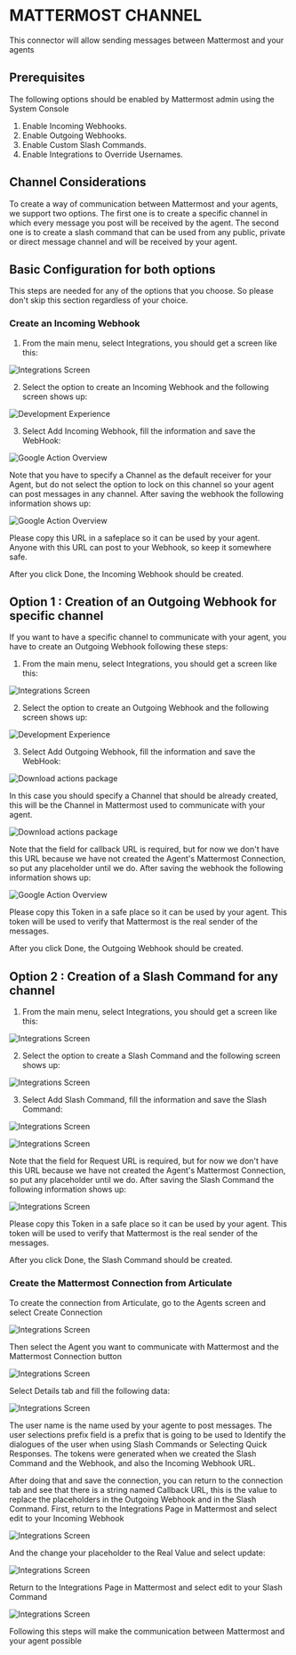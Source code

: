 # MATTERMOST CHANNEL

This connector will allow sending messages between Mattermost and your agents

## Prerequisites

The following options should be enabled by Mattermost admin using the System Console
1. Enable Incoming Webhooks.
2. Enable Outgoing Webhooks.
3. Enable Custom Slash Commands.
4. Enable Integrations to Override Usernames.

## Channel Considerations

To create a way of communication between Mattermost and your agents, we support two options. The first one is to create a specific channel in which every message you post will be received by the agent. The second one is to create a slash command that can be used from any public, private or direct message channel and will be received by your agent.


## Basic Configuration for both options

This steps are needed for any of the options that you choose. So please don't skip this section regardless of your choice.

### Create an Incoming Webhook

1. From the main menu, select Integrations, you should get a screen like this:

![Integrations Screen](https://github.com/samtecspg/articulate/blob/master/api/lib/channels/google-home/screenshots/01%20-%20Google%20Actions%20Console.png)

2. Select the option to create an Incoming Webhook and the following screen shows up:

![Development Experience](https://github.com/samtecspg/articulate/blob/master/api/lib/channels/google-home/screenshots/03%20-%20New%20Project%20Screen.png)

3. Select Add Incoming Webhook, fill the information and save the WebHook:

![Google Action Overview](https://github.com/samtecspg/articulate/blob/master/api/lib/channels/google-home/screenshots/05%20-%20Decide%20display%20name.png)

Note that you have to specify a Channel as the default receiver for your Agent, but do not select the option to lock on this channel so your agent can post messages in any channel. After saving the webhook the following information shows up:

![Google Action Overview](https://github.com/samtecspg/articulate/blob/master/api/lib/channels/google-home/screenshots/05%20-%20Decide%20display%20name.png)

Please copy this URL in a safeplace so it can be used by your agent. Anyone with this URL can post to your Webhook, so keep it somewhere safe.

After you click Done, the Incoming Webhook should be created.

## Option 1 : Creation of an Outgoing Webhook for specific channel

If you want to have a specific channel to communicate with your agent, you have to create an Outgoing Webhook following these steps: 

1. From the main menu, select Integrations, you should get a screen like this:

![Integrations Screen](https://github.com/samtecspg/articulate/blob/master/api/lib/channels/google-home/screenshots/01%20-%20Google%20Actions%20Console.png)

2. Select the option to create an Outgoing Webhook and the following screen shows up:

![Development Experience](https://github.com/samtecspg/articulate/blob/master/api/lib/channels/google-home/screenshots/03%20-%20New%20Project%20Screen.png)

3. Select Add Outgoing Webhook, fill the information and save the WebHook:

![Download actions package](https://github.com/samtecspg/articulate/blob/master/api/lib/channels/google-home/screenshots/09%20-%20Download%20Actions%20Package.png)

In this case you should specify a Channel that should be already created, this will be the Channel in Mattermost used to communicate with your agent.

![Download actions package](https://github.com/samtecspg/articulate/blob/master/api/lib/channels/google-home/screenshots/09%20-%20Download%20Actions%20Package.png)

Note that the field for callback URL is required, but for now we don't have this URL because we have not created the Agent's Mattermost Connection, so put any placeholder until we do. After saving the webhook the following information shows up:

![Google Action Overview](https://github.com/samtecspg/articulate/blob/master/api/lib/channels/google-home/screenshots/05%20-%20Decide%20display%20name.png)

Please copy this Token in a safe place so it can be used by your agent. This token will be used to verify that Mattermost is the real sender of the messages.

After you click Done, the Outgoing Webhook should be created.

## Option 2 : Creation of a Slash Command for any channel

1. From the main menu, select Integrations, you should get a screen like this:

![Integrations Screen](https://github.com/samtecspg/articulate/blob/master/api/lib/channels/google-home/screenshots/01%20-%20Google%20Actions%20Console.png)

2. Select the option to create a Slash Command and the following screen shows up:

![Integrations Screen](https://github.com/samtecspg/articulate/blob/master/api/lib/channels/google-home/screenshots/01%20-%20Google%20Actions%20Console.png)

3. Select Add Slash Command, fill the information and save the Slash Command:

![Integrations Screen](https://github.com/samtecspg/articulate/blob/master/api/lib/channels/google-home/screenshots/01%20-%20Google%20Actions%20Console.png)

![Integrations Screen](https://github.com/samtecspg/articulate/blob/master/api/lib/channels/google-home/screenshots/01%20-%20Google%20Actions%20Console.png)

Note that the field for Request URL is required, but for now we don't have this URL because we have not created the Agent's Mattermost Connection, so put any placeholder until we do. After saving the Slash Command the following information shows up:

![Integrations Screen](https://github.com/samtecspg/articulate/blob/master/api/lib/channels/google-home/screenshots/01%20-%20Google%20Actions%20Console.png)

Please copy this Token in a safe place so it can be used by your agent. This token will be used to verify that Mattermost is the real sender of the messages.

After you click Done, the Slash Command should be created.

### Create the Mattermost Connection from Articulate

To create the connection from Articulate, go to the Agents screen and select Create Connection

![Integrations Screen](https://github.com/samtecspg/articulate/blob/master/api/lib/channels/google-home/screenshots/01%20-%20Google%20Actions%20Console.png)

Then select the Agent you want to communicate with Mattermost and the Mattermost Connection button

![Integrations Screen](https://github.com/samtecspg/articulate/blob/master/api/lib/channels/google-home/screenshots/01%20-%20Google%20Actions%20Console.png)

Select Details tab and fill the following data:

![Integrations Screen](https://github.com/samtecspg/articulate/blob/master/api/lib/channels/google-home/screenshots/01%20-%20Google%20Actions%20Console.png)

The user name is the name used by your agente to post messages. The user selections prefix field is a prefix that is going to be used to Identify the dialogues of the user when using Slash Commands or Selecting Quick Responses.
The tokens were generated when we created the Slash Command and the Webhook, and also the Incoming Webhook URL.

After doing that and save the connection, you can return to the connection tab and see that there is a string named Callback URL, this is the value to replace the placeholders in the Outgoing Webhook and in the Slash Command. First, return to the Integrations Page in Mattermost and select edit to your Incoming Webhook

![Integrations Screen](https://github.com/samtecspg/articulate/blob/master/api/lib/channels/google-home/screenshots/01%20-%20Google%20Actions%20Console.png)

And the change your placeholder to the Real Value and select update:

![Integrations Screen](https://github.com/samtecspg/articulate/blob/master/api/lib/channels/google-home/screenshots/01%20-%20Google%20Actions%20Console.png)

Return to the Integrations Page in Mattermost and select edit to your Slash Command

![Integrations Screen](https://github.com/samtecspg/articulate/blob/master/api/lib/channels/google-home/screenshots/01%20-%20Google%20Actions%20Console.png)

Following this steps will make the communication between Mattermost and your agent possible




